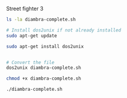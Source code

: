 Street fighter 3

```bash
ls -la diambra-complete.sh
```

```bash
# Install dos2unix if not already installed
sudo apt-get update
```
```bash
sudo apt-get install dos2unix
```
```bash

# Convert the file
dos2unix diambra-complete.sh
```
```bash
chmod +x diambra-complete.sh
```
```bash
./diambra-complete.sh
```
